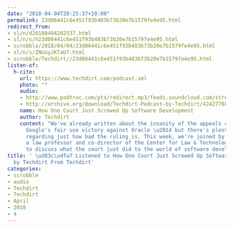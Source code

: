 ```yaml
---
date: "2018-04-04T20:25:37+10:00"
permalink: 23d06441c6e451f93b483b73b20e7b1579fe4e95.html
redirect_from:
- sl/n/d20180404202537.html
- sl/n/s/h23d06441c6e451f93b483b73b20e7b1579fe4e95.html
- scrobble/2018/04/04/23d06441c6e451f93b483b73b20e7b1579fe4e95.html
- sl/n/s/ZNUuyJKTaU7.html
- scrobble/Techdirt//23d06441c6e451f93b483b73b20e7b1579fe4e95.html
listen-of:
  h-cite:
    url: https://www.techdirt.com/podcast.xml
    photo: ""
    audio:
    - http://www.podtrac.com/pts/redirect.mp3/feeds.soundcloud.com/stream/424277688-techdirt-how-one-court-just-screwed-up-software-development.mp3
    - http://archive.org/download/Techdirt-Podcast-by-Techdirt/424277688-techdirt-how-one-court-just-screwed-up-software-development.mp3
    name: How One Court Just Screwed Up Software Development
    author: Techdirt
    content: "We've already written about the insanity of the appeals court overturning
      Google's fair use victory against Oracle \u2014 but there's plenty to dig into
      regarding just how bad the ruling is. This week, we're joined by Pamela Samuelson,
      a law professor and co-director of the Center for Law & Technology at Berkeley,
      to discuss what the court just did to the world of software development."
title: ' \ud83c\udfa7 Listened to How One Court Just Screwed Up Software Development
  by Techdirt From Techdirt'
categories:
- scrobble
- audio
- Techdirt
- Techdirt
- April
- 2018
- 4
---
```

